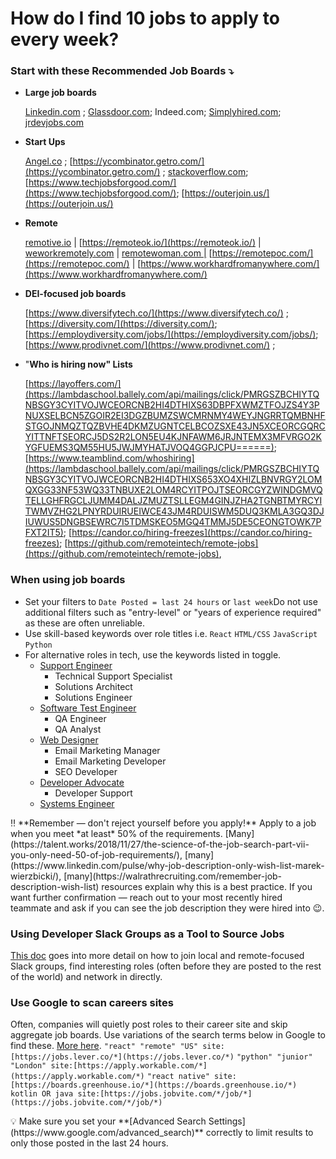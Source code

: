 # How do I find 10 jobs to apply to every week?

### Start with these Recommended Job Boards ⤵️

- **Large job boards**
    
    [Linkedin.com](https://lambdaschool.ballely.com/api/mailings/click/PMRGSZBCHIYTQNBSGY3CYITVOJWCEORCNB2HI4B2F4XWY2LONNSWI2LOFZRW63JCFQRG64THEI5CENRTMQ2GMZLBGIWWMOLCMEWTIYZYGAWTSZJTHEWWIMZYMQ2TSOBVGM2DGZRCFQRHMZLSONUW63RCHIRDIIRMEJZWSZZCHIRDA2ZQKBVUERBRLJREKOK2OZUWY2CDJFAWK3ZZPJLHIMRZJ55EUSKIOZBWG6SNOI3XGNLLHURH2===) ; [Glassdoor.com](https://lambdaschool.ballely.com/api/mailings/click/PMRGSZBCHIYTQNBSGY3CYITVOJWCEORCNB2HI4B2F4XWO3DBONZWI33POIXGG33NEIWCE33SM4RDUIRWGNSDIZTFMEZC2ZRZMJQS2NDDHAYC2OLFGM4S2ZBTHBSDKOJYGUZTIM3GEIWCE5TFOJZWS33OEI5CENBCFQRHG2LHEI5CEV3QJYZDM4SWOMYE44SVKBJDMQTKNVJWSQSNPJWESRTXIZVUI2CEGNETEULVGFZW4SLKGA6SE7I=); Indeed.com; [Simplyhired.com](https://lambdaschool.ballely.com/api/mailings/click/PMRGSZBCHIYTQNBSGY3CYITVOJWCEORCNB2HI4DTHIXS653XO4XHG2LNOBWHS2DJOJSWILTDN5WS6IRMEJXXEZZCHIRDMM3EGRTGKYJSFVTDSYTBFU2GGOBQFU4WKMZZFVSDGODEGU4TQNJTGQZWMIRMEJ3GK4TTNFXW4IR2EI2CELBCONUWOIR2EJRU4USKINHVQ5ZWJBUWWYLUI5EGQZKROFJXU5BZMFYUMSK2ONDWOTSGJIZUWVCWKRJEKRJ5EJ6Q====); [jrdevjobs.com](https://lambdaschool.ballely.com/api/mailings/click/PMRGSZBCHIYTQNBSGY3CYITVOJWCEORCNB2HI4B2F4XWU4TEMV3GU33COMXGG33NEIWCE33SM4RDUIRWGNSDIZTFMEZC2ZRZMJQS2NDDHAYC2OLFGM4S2ZBTHBSDKOJYGUZTIM3GEIWCE5TFOJZWS33OEI5CENBCFQRHG2LHEI5CESRUIQZTEULJJFZE2RJNIR2HKZZXJ5YHUSTQONXV65KBNZYUEQTQGMZVQOKNKVAUQTKYLE6SE7I=) 
    
- **Start Ups**
    
    [Angel.co](https://lambdaschool.ballely.com/api/mailings/click/PMRGSZBCHIYTQNBSGY3CYITVOJWCEORCNB2HI4B2F4XWC3THMVWC4Y3PEIWCE33SM4RDUIRWGNSDIZTFMEZC2ZRZMJQS2NDDHAYC2OLFGM4S2ZBTHBSDKOJYGUZTIM3GEIWCE5TFOJZWS33OEI5CENBCFQRHG2LHEI5CE6JQPJDWQODBGJNC2YLPI5FDKSDCPF5ECTJRKVXXQNTJMRGV65SUGVYFASCJNVHVSXZZIU6SE7I=) ; [https://ycombinator.getro.com/](https://ycombinator.getro.com/) ; [stackoverflow.com](https://lambdaschool.ballely.com/api/mailings/click/PMRGSZBCHIYTQNBSGY3CYITVOJWCEORCNB2HI4B2F4XXG5DBMNVW65TFOJTGY33XFZRW63JCFQRG64THEI5CENRTMQ2GMZLBGIWWMOLCMEWTIYZYGAWTSZJTHEWWIMZYMQ2TSOBVGM2DGZRCFQRHMZLSONUW63RCHIRDIIRMEJZWSZZCHIRGWS3GKNXTOSCFJ52UUZ2ELJGE43DDLJKVENKWOZFC2Z3KHBKVQTTYKZVXQ3DINBSWUNCNHURH2===); [https://www.techjobsforgood.com/](https://www.techjobsforgood.com/); [https://outerjoin.us/](https://outerjoin.us/)
    
- **Remote**
    
    [remotive.io](http://remotive.io/) |  [https://remoteok.io/](https://remoteok.io/) |  [weworkremotely.com](http://weworkremotely.com/) |  [remotewoman.com |](http://remotewoman.com) [https://remotepoc.com/](https://remotepoc.com/) |  [https://www.workhardfromanywhere.com/](https://www.workhardfromanywhere.com/)
    
- **DEI-focused job boards**
    
    [https://www.diversifytech.co/](https://www.diversifytech.co/) ; [https://diversity.com/](https://diversity.com/); [https://employdiversity.com/jobs/](https://employdiversity.com/jobs/); [https://www.prodivnet.com/](https://www.prodivnet.com/) ; 
    
- "**Who is hiring now" Lists**
    
    [https://layoffers.com/](https://lambdaschool.ballely.com/api/mailings/click/PMRGSZBCHIYTQNBSGY3CYITVOJWCEORCNB2HI4DTHIXS63DBPFXWMZTFOJZS4Y3PNUXSELBCN5ZGOIR2EI3DGZBUMZSWCMRNMY4WEYJNGRRTQMBNHFSTGOJNMQZTQZBVHE4DKMZUGNTCELBCOZSXE43JN5XCEORCGQRCYITTNFTSEORCJ5DS2R2LON5EU4KJNFAWM6JRJNTEMX3MFVRGO2KYGFUEMS3QM55HU5JWJMYHATJVOQ4GGPJCPU======); [https://www.teamblind.com/whoshiring](https://lambdaschool.ballely.com/api/mailings/click/PMRGSZBCHIYTQNBSGY3CYITVOJWCEORCNB2HI4DTHIXS653XO4XHIZLBNVRGY2LOMQXGG33NF53WQ33TNBUXE2LOM4RCYITPOJTSEORCGYZWINDGMVQTELLGHFRGCLJUMM4DALJZMUZTSLLEGM4GINJZHA2TGNBTMYRCYITWMVZHG2LPNYRDUIRUEIWCE43JM4RDUISWM5DUQ3KMLA3GQ3DJIUWUS5DNGBSEWRC7I5TDMSKEO5MGQ4TMMJ5DE5CEONGTOWK7PFXT2IT5); [https://candor.co/hiring-freezes](https://candor.co/hiring-freezes); [https://github.com/remoteintech/remote-jobs](https://github.com/remoteintech/remote-jobs),
    

### When using job boards

- Set your filters to `Date Posted = last 24 hours` or `last week`Do not use additional filters such as "entry-level" or "years of experience required" as these are often unreliable.
- Use skill-based keywords over role titles i.e. `React` `HTML/CSS` `JavaScript` `Python`
- For alternative roles in tech, use the keywords listed in toggle.
    - [Support Engineer](https://www.betterteam.com/support-engineer-job-description)
        - Technical Support Specialist
        - Solutions Architect
        - Solutions Engineer
    - [Software Test Engineer](https://www.betterteam.com/software-test-engineer-job-description)
        - QA Engineer
        - QA Analyst
    - [Web Designer](https://www.betterteam.com/web-designer-job-description)
        - Email Marketing Manager
        - Email Marketing Developer
        - SEO Developer
    - [Developer Advocate](https://thenewstack.io/devrel-and-the-increasing-popularity-of-the-developer-advocate/)
        - Developer Support
    - [Systems Engineer](https://www.betterteam.com/systems-engineer-job-description)

 

<aside>
‼️ **Remember — don't reject yourself before you apply!** Apply to a job when you meet *at least* 50% of the requirements. [Many](https://talent.works/2018/11/27/the-science-of-the-job-search-part-vii-you-only-need-50-of-job-requirements/), [many](https://www.linkedin.com/pulse/why-job-description-only-wish-list-marek-wierzbicki/), [many](https://walrathrecruiting.com/remember-job-description-wish-list) resources explain why this is a best practice. If you want further confirmation —  reach out to your most recently hired teammate and ask if you can see the job description they were hired into 😉.

</aside>

### Using Developer Slack Groups as a Tool to Source Jobs

[This doc](https://www.notion.so/Running-List-of-Slack-Groups-28a30bbe5605458e9819e5d47fc41b0e) goes into more detail on how to join local and remote-focused Slack groups, find interesting roles (often before they are posted to the rest of the world) and network in directly. 

### Use Google to scan careers sites

Often, companies will quietly post roles to their career site and skip aggregate job boards. Use variations of the search terms below in Google to find these. [More here](https://medium.com/remote-ever-after/find-unique-job-openings-faster-for-remote-work-work-from-home-2a241a466d68). 
`"react" "remote" "US" site:[https://jobs.lever.co/*](https://jobs.lever.co/*)`
`"python" "junior" "London" site:[https://apply.workable.com/*](https://apply.workable.com/*)`
`"react native" site:[https://boards.greenhouse.io/*](https://boards.greenhouse.io/*)`
`kotlin OR java site:[https://jobs.jobvite.com/*/job/*](https://jobs.jobvite.com/*/job/*)`

<aside>
💡 Make sure you set your **[Advanced Search Settings](https://www.google.com/advanced_search)** correctly to limit results to only those posted in the last 24 hours.

</aside>